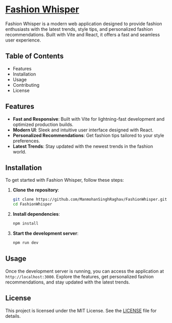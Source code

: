 # [Fashion Whisper](https://fashionwhisper.vercel.app/)

Fashion Whisper is a modern web application designed to provide fashion enthusiasts with the latest trends, style tips, and personalized fashion recommendations. Built with Vite and React, it offers a fast and seamless user experience.

## Table of Contents

- Features
- Installation
- Usage
- Contributing
- License

## Features

- **Fast and Responsive**: Built with Vite for lightning-fast development and optimized production builds.
- **Modern UI**: Sleek and intuitive user interface designed with React.
- **Personalized Recommendations**: Get fashion tips tailored to your style preferences.
- **Latest Trends**: Stay updated with the newest trends in the fashion world.

## Installation

To get started with Fashion Whisper, follow these steps:

1. **Clone the repository**:
    ```bash
    git clone https://github.com/ManmohanSinghRaghav/FashionWhisper.git
    cd FashionWhisper
    ```

2. **Install dependencies**:
    ```bash
    npm install
    ```

3. **Start the development server**:
    ```bash
    npm run dev
    ```
    
## Usage

Once the development server is running, you can access the application at `http://localhost:3000`. Explore the features, get personalized fashion recommendations, and stay updated with the latest trends.

## License

This project is licensed under the MIT License. See the [LICENSE](https://github.com/ManmohanSinghRaghav/FashionWhisper/blob/main/LICENSE) file for details.
